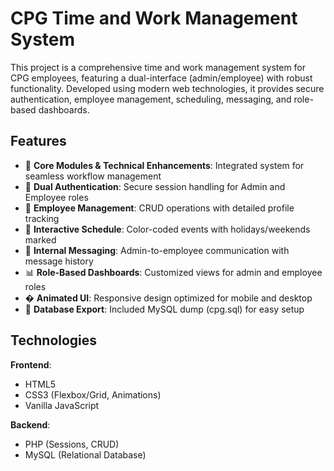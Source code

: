 # CPG Time and Work Management System

This project is a comprehensive time and work management system for CPG employees, featuring a dual-interface (admin/employee) with robust functionality. Developed using modern web technologies, it provides secure authentication, employee management, scheduling, messaging, and role-based dashboards.

## Features

- 🚀 **Core Modules & Technical Enhancements**: Integrated system for seamless workflow management  
- 🔐 **Dual Authentication**: Secure session handling for Admin and Employee roles  
- 👥 **Employee Management**: CRUD operations with detailed profile tracking  
- 📅 **Interactive Schedule**: Color-coded events with holidays/weekends marked  
- 💬 **Internal Messaging**: Admin-to-employee communication with message history  
- 📊 **Role-Based Dashboards**: Customized views for admin and employee roles  
- � **Animated UI**: Responsive design optimized for mobile and desktop  
- 💾 **Database Export**: Included MySQL dump (cpg.sql) for easy setup  

## Technologies  

**Frontend**:  
- HTML5  
- CSS3 (Flexbox/Grid, Animations)  
- Vanilla JavaScript  

**Backend**:  
- PHP (Sessions, CRUD)  
- MySQL (Relational Database)  
